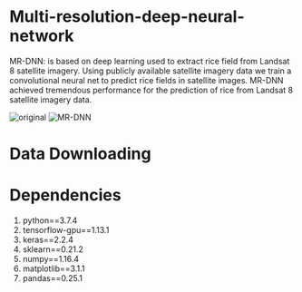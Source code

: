 # Multi-resolution-deep-neural-network
MR-DNN: is based on deep learning used to extract rice field from Landsat 8 satellite imagery. Using publicly available satellite imagery data we train a convolutional neural net to predict rice fields in satellite images. MR-DNN achieved tremendous performance for the prediction of rice from Landsat 8 satellite imagery data.


![original](https://user-images.githubusercontent.com/32522237/128285941-8824095f-ab08-4c63-bf00-511f8ecf35dc.jpg)
![MR-DNN](https://user-images.githubusercontent.com/32522237/128285946-2740b0e3-7700-46f2-b623-dfc5c95f337b.jpg)


# Data Downloading



# Dependencies
1) python==3.7.4
2) tensorflow-gpu==1.13.1
3) keras==2.2.4
4) sklearn==0.21.2
5) numpy==1.16.4
6) matplotlib==3.1.1
7) pandas==0.25.1


